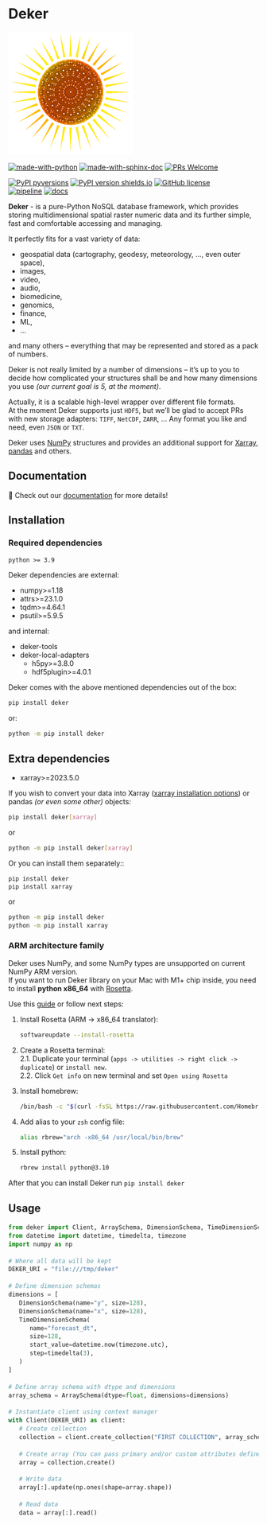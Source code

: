 # Deker
![image](docs/deker/images/logo_50.png)

[![made-with-python](https://img.shields.io/badge/Made%20with-Python-1f425f.svg)](https://www.python.org/)
[![made-with-sphinx-doc](https://img.shields.io/badge/Made%20with-Sphinx-1f425f.svg)](https://www.sphinx-doc.org/)
[![PRs Welcome](https://img.shields.io/badge/PRs-welcome-brightgreen.svg?style=flat-square)](http://makeapullrequest.com)

[![PyPI pyversions](https://img.shields.io/pypi/pyversions/deker.svg)](https://pypi.python.org/pypi/deker/)
[![PyPI version shields.io](https://img.shields.io/pypi/v/deker.svg)](https://pypi.python.org/pypi/deker/)
[![GitHub license](https://badgen.net/github/license/openweathermap/deker)](https://github.com/openweathermap/deker/blob/main/LICENSE)  
[![pipeline](https://github.com/openweathermap/deker/actions/workflows/github-actions.yml/badge.svg)](https://github.com/openweathermap/deker/actions/workflows/github-actions.yml)
[![docs](https://github.com/openweathermap/deker/actions/workflows/docs.yml/badge.svg)](https://github.com/openweathermap/deker/actions/workflows/docs.yml)

**Deker** - is a pure-Python NoSQL database framework, which provides storing multidimensional spatial raster
numeric data and its further simple, fast and comfortable accessing and managing.

It perfectly fits for a vast variety of data:

- geospatial data (cartography, geodesy, meteorology, …, even outer space),
- images,
- video,
- audio,
- biomedicine,
- genomics,
- finance,
- ML,
- ...

and many others – everything that may be represented and stored as a pack of numbers.

Deker is not really limited by a number of dimensions – it’s up to you to decide how complicated your structures
shall be and how many dimensions you use _(our current goal is 5, at the moment)_.

Actually, it is a scalable high-level wrapper over different file formats.  
At the moment Deker supports just ``HDF5``, but we’ll be glad to accept PRs with new storage adapters:
  ``TIFF``, ``NetCDF``, ``ZARR``, … Any format you like and need, even ``JSON`` or ``TXT``.

Deker uses [NumPy](https://numpy.org/doc/stable/) structures and provides an additional support for 
[Xarray](https://docs.xarray.dev/en/stable/), [pandas](https://pandas.pydata.org/docs/) and others.

## Documentation
📖 Check out our [documentation](https://docs.deker.io) for more details!

## Installation

### Required dependencies

    python >= 3.9

Deker dependencies are external:

- numpy>=1.18
- attrs>=23.1.0
- tqdm>=4.64.1
- psutil>=5.9.5

and internal:

- deker-tools
- deker-local-adapters
   * h5py>=3.8.0
   * hdf5plugin>=4.0.1

Deker comes with the above mentioned dependencies out of the box:
   ```bash
   pip install deker
   ```

or:
   ```bash
   python -m pip install deker
   ```

Extra dependencies
------------------
- xarray>=2023.5.0

If you wish to convert your data into Xarray 
([xarray installation options](https://docs.xarray.dev/en/stable/getting-started-guide/installing.html)) or pandas 
*(or even some other)* objects:

```bash
pip install deker[xarray]
```

or

```bash
python -m pip install deker[xarray]
```

Or you can install them separately::
```
pip install deker
pip install xarray
```
or 
```bash
python -m pip install deker
python -m pip install xarray
```
### ARM architecture family
Deker uses NumPy, and some NumPy types are unsupported on current NumPy ARM version.  
If you want to run Deker library on your Mac with M1+ chip inside, you need to install **python x86_64** with 
[Rosetta](https://support.apple.com/en-us/HT211861).

Use this [guide](https://towardsdatascience.com/how-to-use-manage-multiple-python-versions-on-an-apple-silicon-m1-mac-d69ee6ed0250) 
or follow next steps:

1. Install Rosetta (ARM -> x86_64 translator): 
   ```bash
   softwareupdate --install-rosetta
   ```
2. Create a Rosetta terminal:  
   2.1. Duplicate your terminal (`apps -> utilities -> right click -> duplicate`) or `install new`.   
   2.2. Click `Get info` on new terminal and set `Open using Rosetta`  

3. Install homebrew: 
   ```bash
   /bin/bash -c "$(curl -fsSL https://raw.githubusercontent.com/Homebrew/install/HEAD/install.sh)"
   ```  
4. Add alias to your `zsh` config file: 
   ```bash
   alias rbrew="arch -x86_64 /usr/local/bin/brew"
   ```  
5. Install python: 
   ```bash
   rbrew install python@3.10
   ```  

After that you can install Deker run `pip install deker`

## Usage
```python
from deker import Client, ArraySchema, DimensionSchema, TimeDimensionSchema
from datetime import datetime, timedelta, timezone
import numpy as np

# Where all data will be kept
DEKER_URI = "file:///tmp/deker"

# Define dimension schemas
dimensions = [
   DimensionSchema(name="y", size=128),
   DimensionSchema(name="x", size=128),
   TimeDimensionSchema(
      name="forecast_dt",
      size=128,
      start_value=datetime.now(timezone.utc),
      step=timedelta(3),
   )
]

# Define array schema with dtype and dimensions
array_schema = ArraySchema(dtype=float, dimensions=dimensions)

# Instantiate client using context manager
with Client(DEKER_URI) as client:
   # Create collection
   collection = client.create_collection("FIRST COLLECTION", array_schema)
   
   # Create array (You can pass primary and/or custom attributes defined in schema here)
   array = collection.create()
   
   # Write data
   array[:].update(np.ones(shape=array.shape))
   
   # Read data
   data = array[:].read()
```
